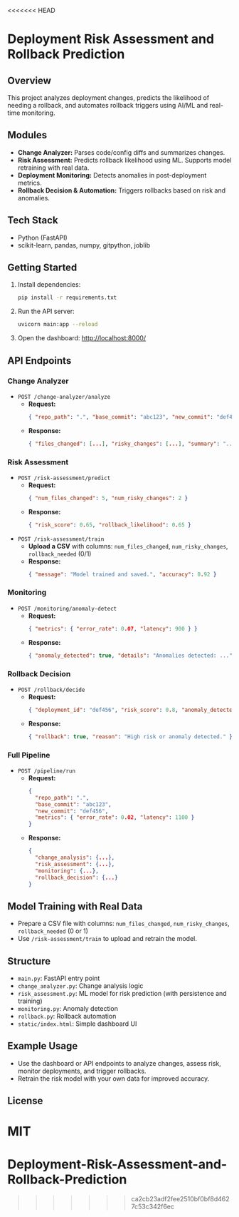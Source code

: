 <<<<<<< HEAD
# Deployment Risk Assessment and Rollback Prediction

## Overview

This project analyzes deployment changes, predicts the likelihood of needing a rollback, and automates rollback triggers using AI/ML and real-time monitoring.

## Modules

- **Change Analyzer:** Parses code/config diffs and summarizes changes.
- **Risk Assessment:** Predicts rollback likelihood using ML. Supports model retraining with real data.
- **Deployment Monitoring:** Detects anomalies in post-deployment metrics.
- **Rollback Decision & Automation:** Triggers rollbacks based on risk and anomalies.

## Tech Stack

- Python (FastAPI)
- scikit-learn, pandas, numpy, gitpython, joblib

## Getting Started

1. Install dependencies:
   ```bash
   pip install -r requirements.txt
   ```
2. Run the API server:
   ```bash
   uvicorn main:app --reload
   ```
3. Open the dashboard:
   [http://localhost:8000/](http://localhost:8000/)

## API Endpoints

### Change Analyzer

- `POST /change-analyzer/analyze`
  - **Request:**
    ```json
    { "repo_path": ".", "base_commit": "abc123", "new_commit": "def456" }
    ```
  - **Response:**
    ```json
    { "files_changed": [...], "risky_changes": [...], "summary": "..." }
    ```

### Risk Assessment

- `POST /risk-assessment/predict`
  - **Request:**
    ```json
    { "num_files_changed": 5, "num_risky_changes": 2 }
    ```
  - **Response:**
    ```json
    { "risk_score": 0.65, "rollback_likelihood": 0.65 }
    ```
- `POST /risk-assessment/train`
  - **Upload a CSV** with columns: `num_files_changed`, `num_risky_changes`, `rollback_needed` (0/1)
  - **Response:**
    ```json
    { "message": "Model trained and saved.", "accuracy": 0.92 }
    ```

### Monitoring

- `POST /monitoring/anomaly-detect`
  - **Request:**
    ```json
    { "metrics": { "error_rate": 0.07, "latency": 900 } }
    ```
  - **Response:**
    ```json
    { "anomaly_detected": true, "details": "Anomalies detected: ...", "anomalies": { ... } }
    ```

### Rollback Decision

- `POST /rollback/decide`
  - **Request:**
    ```json
    { "deployment_id": "def456", "risk_score": 0.8, "anomaly_detected": true }
    ```
  - **Response:**
    ```json
    { "rollback": true, "reason": "High risk or anomaly detected." }
    ```

### Full Pipeline

- `POST /pipeline/run`
  - **Request:**
    ```json
    {
      "repo_path": ".",
      "base_commit": "abc123",
      "new_commit": "def456",
      "metrics": { "error_rate": 0.02, "latency": 1100 }
    }
    ```
  - **Response:**
    ```json
    {
      "change_analysis": {...},
      "risk_assessment": {...},
      "monitoring": {...},
      "rollback_decision": {...}
    }
    ```

## Model Training with Real Data

- Prepare a CSV file with columns: `num_files_changed`, `num_risky_changes`, `rollback_needed` (0 or 1)
- Use `/risk-assessment/train` to upload and retrain the model.

## Structure

- `main.py`: FastAPI entry point
- `change_analyzer.py`: Change analysis logic
- `risk_assessment.py`: ML model for risk prediction (with persistence and training)
- `monitoring.py`: Anomaly detection
- `rollback.py`: Rollback automation
- `static/index.html`: Simple dashboard UI

## Example Usage

- Use the dashboard or API endpoints to analyze changes, assess risk, monitor deployments, and trigger rollbacks.
- Retrain the risk model with your own data for improved accuracy.

## License

MIT
=======
# Deployment-Risk-Assessment-and-Rollback-Prediction
>>>>>>> ca2cb23adf2fee2510bf0bf8d4627c53c342f6ec
